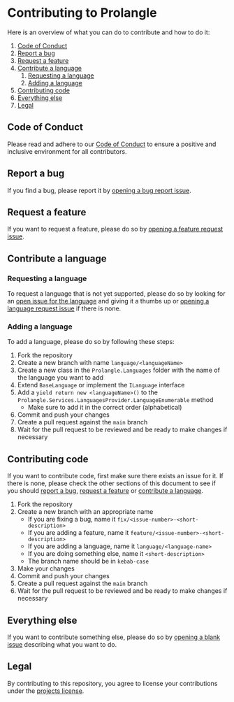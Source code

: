 # Contributing to Prolangle

Here is an overview of what you can do to contribute and how to do it:

1. [Code of Conduct](#code-of-conduct)
2. [Report a bug](#report-a-bug)
3. [Request a feature](#request-a-feature)
4. [Contribute a language](#contribute-a-language)
    1. [Requesting a language](#requesting-a-language)
    2. [Adding a language](#adding-a-language)
5. [Contributing code](#contributing-code)
6. [Everything else](#everything-else)
7. [Legal](#legal)


## Code of Conduct

Please read and adhere to our [Code of Conduct] to ensure a positive and inclusive environment for all contributors.

## Report a bug

If you find a bug, please report it by [opening a bug report issue].

## Request a feature

If you want to request a feature, please do so by [opening a feature request issue].

## Contribute a language

### Requesting a language

To request a language that is not yet supported, please do so by looking for an [open issue for the language] and giving
it a thumbs up or [opening a language request issue] if there is none.

### Adding a language

To add a language, please do so by following these steps:

1. Fork the repository
2. Create a new branch with name `language/<languageName>`
3. Create a new class in the `Prolangle.Languages` folder with the name of the language you want to add
4. Extend `BaseLanguage` or implement the `ILanguage` interface
5. Add a `yield return new <languageName>()` to the `Prolangle.Services.LanguagesProvider.LanguageEnumerable` method
    - Make sure to add it in the correct order (alphabetical)
6. Commit and push your changes
7. Create a pull request against the `main` branch
8. Wait for the pull request to be reviewed and be ready to make changes if necessary

## Contributing code

If you want to contribute code, first make sure there exists an issue for it. If there is none, please check the other
sections of this document to see if you should [report a bug](#report-a-bug), [request a feature](#request-a-feature) or
[contribute a language](#contribute-a-language).

1. Fork the repository
2. Create a new branch with an appropriate name
    - If you are fixing a bug, name it `fix/<issue-number>-<short-description>`
    - If you are adding a feature, name it `feature/<issue-number>-<short-description>`
    - If you are adding a language, name it `language/<language-name>`
    - If you are doing something else, name it `<short-description>`
    - The branch name should be in `kebab-case`
3. Make your changes
4. Commit and push your changes
5. Create a pull request against the `main` branch
6. Wait for the pull request to be reviewed and be ready to make changes if necessary

## Everything else

If you want to contribute something else, please do so by [opening a blank issue] describing what you want to do.

## Legal

By contributing to this repository, you agree to license your contributions under the [projects license].


[Code of Conduct]: ./CODE_OF_CONDUCT.md

[opening a bug report issue]: https://github.com/ricardoboss/Prolangle/issues/new?template=bug_report.yml

[opening a feature request issue]: https://github.com/ricardoboss/Prolangle/issues/new?template=feature_request.yml

[open issue for the language]: https://github.com/ricardoboss/Prolangle/issues?q=is%3Aissue+is%3Aopen+sort%3Aupdated-desc+label%3Alanguage

[opening a language request issue]: https://github.com/ricardoboss/Prolangle/issues/new?template=language_request.yml

[opening a blank issue]: https://github.com/ricardoboss/Prolangle/issues/new

[projects license]: ./LICENSE

